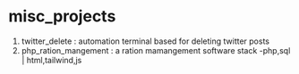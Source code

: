 # misc_projects
1. twitter_delete : automation terminal based for deleting twitter posts 
2. php_ration_mangement : a ration mamangement software stack -php,sql | html,tailwind,js